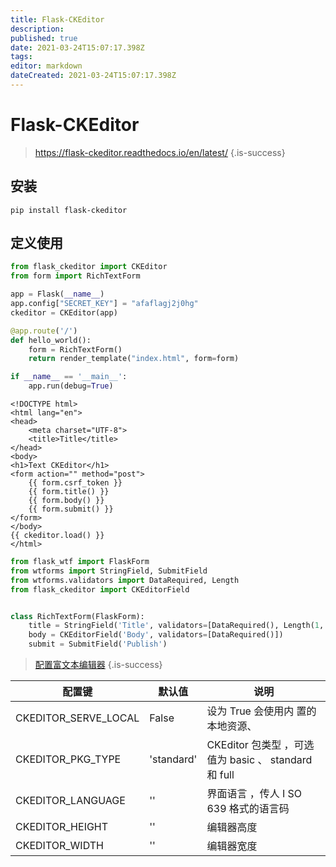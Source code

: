 ```yaml
---
title: Flask-CKEditor
description: 
published: true
date: 2021-03-24T15:07:17.398Z
tags: 
editor: markdown
dateCreated: 2021-03-24T15:07:17.398Z
---
```


# Flask-CKEditor

> https://flask-ckeditor.readthedocs.io/en/latest/
{.is-success}

## 安装

```shell
pip install flask-ckeditor
```

## 定义使用

```python
from flask_ckeditor import CKEditor
from form import RichTextForm

app = Flask(__name__)
app.config["SECRET_KEY"] = "afaflagj2j0hg"
ckeditor = CKEditor(app)

@app.route('/')
def hello_world():
    form = RichTextForm()
    return render_template("index.html", form=form)

if __name__ == '__main__':
    app.run(debug=True)
```

```jinja2
<!DOCTYPE html>
<html lang="en">
<head>
    <meta charset="UTF-8">
    <title>Title</title>
</head>
<body>
<h1>Text CKEditor</h1>
<form action="" method="post">
    {{ form.csrf_token }}
    {{ form.title() }}
    {{ form.body() }}
    {{ form.submit() }}
</form>
</body>
{{ ckeditor.load() }}
</html>
```

```python
from flask_wtf import FlaskForm
from wtforms import StringField, SubmitField
from wtforms.validators import DataRequired, Length
from flask_ckeditor import CKEditorField


class RichTextForm(FlaskForm):
    title = StringField('Title', validators=[DataRequired(), Length(1, 50)])
    body = CKEditorField('Body', validators=[DataRequired()])
    submit = SubmitField('Publish')
```

> [配置富文本编辑器](https://flask-ckeditor.readthedocs.io/en/latest/configuration.html)
{.is-success}


| 配置键               | 默认值     | 说明                                                 |
| -------------------- | ---------- | ---------------------------------------------------- |
| CKEDITOR_SERVE_LOCAL | False      | 设为 True 会使用内 置的本地资源、                    |
| CKEDITOR_PKG_TYPE    | 'standard' | CKEditor 包类型 ，可选值为 basic 、 standard 和 full |
| CKEDITOR_LANGUAGE    | ''         | 界面语言 ，传人 I SO 639 格式的语言码                |
| CKEDITOR_HEIGHT      | ''         | 编辑器高度                                           |
| CKEDITOR_WIDTH       | ''         | 编辑器宽度                                           |
